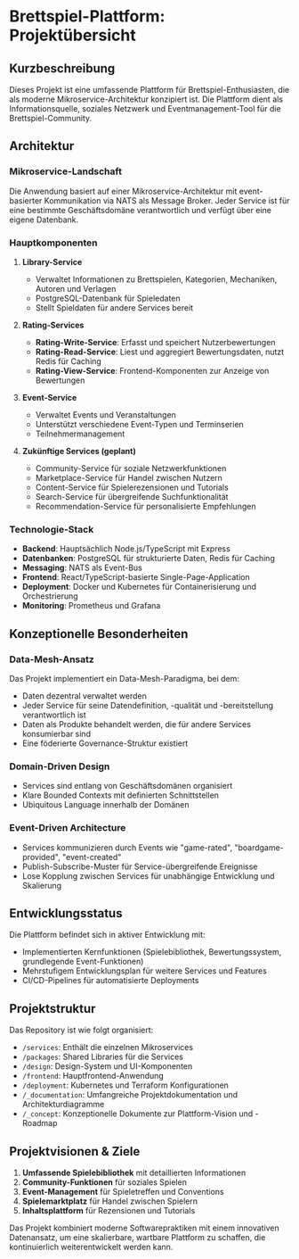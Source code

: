 # Brettspiel-Plattform: Projektübersicht

## Kurzbeschreibung
Dieses Projekt ist eine umfassende Plattform für Brettspiel-Enthusiasten, die als moderne Mikroservice-Architektur konzipiert ist. Die Plattform dient als Informationsquelle, soziales Netzwerk und Eventmanagement-Tool für die Brettspiel-Community.

## Architektur

### Mikroservice-Landschaft
Die Anwendung basiert auf einer Mikroservice-Architektur mit event-basierter Kommunikation via NATS als Message Broker. Jeder Service ist für eine bestimmte Geschäftsdomäne verantwortlich und verfügt über eine eigene Datenbank.

### Hauptkomponenten

1. **Library-Service**
   - Verwaltet Informationen zu Brettspielen, Kategorien, Mechaniken, Autoren und Verlagen
   - PostgreSQL-Datenbank für Spieledaten
   - Stellt Spieldaten für andere Services bereit

2. **Rating-Services**
   - **Rating-Write-Service**: Erfasst und speichert Nutzerbewertungen
   - **Rating-Read-Service**: Liest und aggregiert Bewertungsdaten, nutzt Redis für Caching
   - **Rating-View-Service**: Frontend-Komponenten zur Anzeige von Bewertungen

3. **Event-Service**
   - Verwaltet Events und Veranstaltungen
   - Unterstützt verschiedene Event-Typen und Terminserien
   - Teilnehmermanagement

4. **Zukünftige Services (geplant)**
   - Community-Service für soziale Netzwerkfunktionen
   - Marketplace-Service für Handel zwischen Nutzern
   - Content-Service für Spielerezensionen und Tutorials
   - Search-Service für übergreifende Suchfunktionalität
   - Recommendation-Service für personalisierte Empfehlungen

### Technologie-Stack

- **Backend**: Hauptsächlich Node.js/TypeScript mit Express
- **Datenbanken**: PostgreSQL für strukturierte Daten, Redis für Caching
- **Messaging**: NATS als Event-Bus
- **Frontend**: React/TypeScript-basierte Single-Page-Application
- **Deployment**: Docker und Kubernetes für Containerisierung und Orchestrierung
- **Monitoring**: Prometheus und Grafana

## Konzeptionelle Besonderheiten

### Data-Mesh-Ansatz
Das Projekt implementiert ein Data-Mesh-Paradigma, bei dem:
- Daten dezentral verwaltet werden
- Jeder Service für seine Datendefinition, -qualität und -bereitstellung verantwortlich ist
- Daten als Produkte behandelt werden, die für andere Services konsumierbar sind
- Eine föderierte Governance-Struktur existiert

### Domain-Driven Design
- Services sind entlang von Geschäftsdomänen organisiert
- Klare Bounded Contexts mit definierten Schnittstellen
- Ubiquitous Language innerhalb der Domänen

### Event-Driven Architecture
- Services kommunizieren durch Events wie "game-rated", "boardgame-provided", "event-created"
- Publish-Subscribe-Muster für Service-übergreifende Ereignisse
- Lose Kopplung zwischen Services für unabhängige Entwicklung und Skalierung

## Entwicklungsstatus

Die Plattform befindet sich in aktiver Entwicklung mit:
- Implementierten Kernfunktionen (Spielebibliothek, Bewertungssystem, grundlegende Event-Funktionen)
- Mehrstufigem Entwicklungsplan für weitere Services und Features
- CI/CD-Pipelines für automatisierte Deployments

## Projektstruktur

Das Repository ist wie folgt organisiert:
- `/services`: Enthält die einzelnen Mikroservices
- `/packages`: Shared Libraries für die Services
- `/design`: Design-System und UI-Komponenten
- `/frontend`: Hauptfrontend-Anwendung
- `/deployment`: Kubernetes und Terraform Konfigurationen
- `/_documentation`: Umfangreiche Projektdokumentation und Architekturdiagramme
- `/_concept`: Konzeptionelle Dokumente zur Plattform-Vision und -Roadmap

## Projektvisionen & Ziele

1. **Umfassende Spielebibliothek** mit detaillierten Informationen
2. **Community-Funktionen** für soziales Spielen
3. **Event-Management** für Spieletreffen und Conventions
4. **Spielemarktplatz** für Handel zwischen Spielern
5. **Inhaltsplattform** für Rezensionen und Tutorials

Das Projekt kombiniert moderne Softwarepraktiken mit einem innovativen Datenansatz, um eine skalierbare, wartbare Plattform zu schaffen, die kontinuierlich weiterentwickelt werden kann.